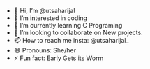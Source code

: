 - 👋 Hi, I’m @utsaharijal
- 👀 I’m interested in coding 
- 🌱 I’m currently learning C Programing 
- 💞️ I’m looking to collaborate on New projects.
- 📫 How to reach me insta: @utsaharijal_
- 😄 Pronouns: She/her
- ⚡ Fun fact: Early Gets its Worm

<!---
utsaharijal/utsaharijal is a ✨ special ✨ repository because its `README.md` (this file) appears on your GitHub profile.
You can click the Preview link to take a look at your changes.
--->
